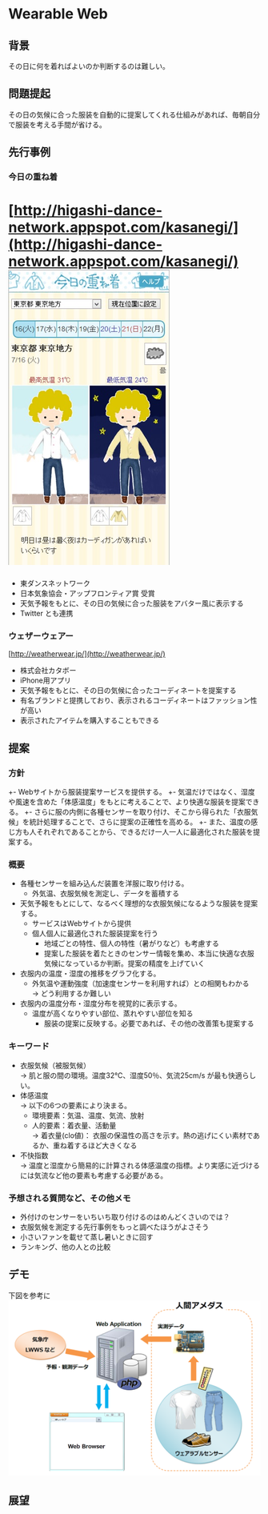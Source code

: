 Wearable Web
=============

## 背景
その日に何を着ればよいのか判断するのは難しい。

## 問題提起
その日の気候に合った服装を自動的に提案してくれる仕組みがあれば、毎朝自分で服装を考える手間が省ける。


## 先行事例
### 今日の重ね着
[http://higashi-dance-network.appspot.com/kasanegi/](http://higashi-dance-network.appspot.com/kasanegi/)
![今日の重ね着](images/kyou_no_kasanegi.jpg)
=======

- 東ダンスネットワーク
- 日本気象協会・アップフロンティア賞 受賞
- 天気予報をもとに、その日の気候に合った服装をアバター風に表示する
- Twitter とも連携


### ウェザーウェアー
[http://weatherwear.jp/](http://weatherwear.jp/)

- 株式会社カタボー
- iPhone用アプリ
- 天気予報をもとに、その日の気候に合ったコーディネートを提案する
- 有名ブランドと提携しており、表示されるコーディネートはファッション性が高い
- 表示されたアイテムを購入することもできる


## 提案

### 方針
+- Webサイトから服装提案サービスを提供する。
+- 気温だけではなく、湿度や風速を含めた「体感温度」をもとに考えることで、より快適な服装を提案できる。
+- さらに服の内側に各種センサーを取り付け、そこから得られた「衣服気候」を統計処理することで、さらに提案の正確性を高める。
+- また、温度の感じ方も人それぞれであることから、できるだけ一人一人に最適化された服装を提案する。


### 概要

- 各種センサーを組み込んだ装置を洋服に取り付ける。
	- 外気温、衣服気候を測定し、データを蓄積する
- 天気予報をもとにして、なるべく理想的な衣服気候になるような服装を提案する。
	- サービスはWebサイトから提供
	- 個人個人に最適化された服装提案を行う
		- 地域ごとの特性、個人の特性（暑がりなど）も考慮する
		- 提案した服装を着たときのセンサー情報を集め、本当に快適な衣服気候になっているか判断。提案の精度を上げていく
- 衣服内の温度・湿度の推移をグラフ化する。
	- 外気温や運動強度（加速度センサーを利用すれば）との相関もわかる  
→ どう利用するか難しい
- 衣服内の温度分布・湿度分布を視覚的に表示する。
	- 温度が高くなりやすい部位、蒸れやすい部位を知る
		- 服装の提案に反映する。必要であれば、その他の改善策も提案する

### キーワード
- 衣服気候（被服気候）  
→ 肌と服の間の環境。温度32℃、湿度50％、気流25cm/s が最も快適らしい。
- 体感温度  
→ 以下の6つの要素により決まる。
	- 環境要素：気温、温度、気流、放射
	- 人的要素：着衣量、活動量  
	→ 着衣量(clo値)： 衣服の保温性の高さを示す。熱の逃げにくい素材であるか、重ね着するほど大きくなる  
- 不快指数  
→ 温度と湿度から簡易的に計算される体感温度の指標。より実感に近づけるには気流など他の要素も考慮する必要がある。


### 予想される質問など、その他メモ
- 外付けのセンサーをいちいち取り付けるのはめんどくさいのでは？
- 衣服気候を測定する先行事例をもっと調べたほうがよさそう
- 小さいファンを載せて蒸し暑いときに回す
- ランキング、他の人との比較




## デモ
下図を参考に
![システム構成](images/system.png)

## 展望


